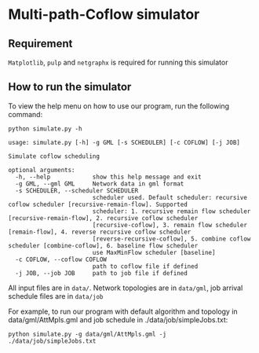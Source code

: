 # Multi-path-Coflow simulator

## Requirement
`Matplotlib`, `pulp` and `netgraphx` is required for running this simulator

## How to run the simulator
To view the help menu on how to use our program, run the following command:

`python simulate.py -h`

```
usage: simulate.py [-h] -g GML [-s SCHEDULER] [-c COFLOW] [-j JOB]

Simulate coflow scheduling

optional arguments:
  -h, --help            show this help message and exit
  -g GML, --gml GML     Network data in gml format
  -s SCHEDULER, --scheduler SCHEDULER
                        scheduler used. Default scheduler: recursive coflow scheduler [recursive-remain-flow]. Supported
                        scheduler: 1. recursive remain flow scheduler [recursive-remain-flow], 2. recursive coflow scheduler
                        [recursive-coflow], 3. remain flow scheduler [remain-flow], 4. reverse recursive coflow scheduler
                        [reverse-recursive-coflow], 5. combine coflow scheduler [combine-coflow], 6. baseline flow scheduler
                        use MaxMinFlow scheduler [baseline]
  -c COFLOW, --coflow COFLOW
                        path to coflow file if defined
  -j JOB, --job JOB     path to job file if defined

```

All input files are in `data/`. Network topologies are in `data/gml`, job arrival schedule files are in `data/job`

For example, to run our program with default algorithm and topology in data/gml/AttMpls.gml and job schedule in ./data/job/simpleJobs.txt:

`python simulate.py -g data/gml/AttMpls.gml -j ./data/job/simpleJobs.txt`
